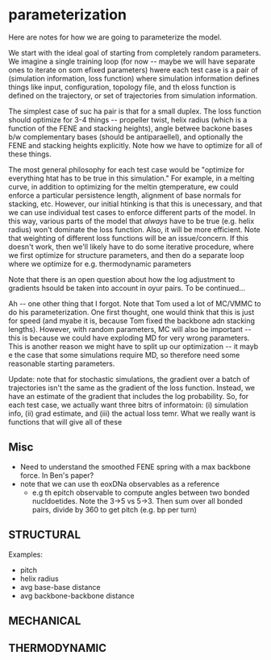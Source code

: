 # parameterization

Here are notes for how we are going to parameterize the model.

We start with the ideal goal of starting from completely random parameters. We imagine a single training loop (for now -- maybe we will have separate ones to iterate on som efixed parameters) hwere each test case is a pair of (simulation information, loss function) where simulation information defines things like input, configuration, topology file, and th eloss function is defined on the trajectory, or set of trajectories from simulation information.

The simplest case of suc ha pair is that for a small duplex. The loss function should optimize for 3-4 things -- propeller twist, helix radius (which is a function of the FENE and stacking heights), angle betwee backone bases b/w complementary bases (should be antiparaellel), and optionally the FENE and stacking heights explicitly. Note how we have to optimize for all of these things.

The most general philosophy for each test case would be "optimize for everything htat has to be true in this simulation." For example, in a melting curve, in addition to optimizing for the meltin gtemperature, ew could enforce a particular persistence length, alignment of base normals for stacking, etc.
However, our initial htinking is that this is unecessary, and that we can use individual test cases to enforce different parts of the model. In this way, various parts of the model that *always* have to be true (e.g. helix radius) won't dominate the loss function. Also, it will be more efficient.
Note that weighting of different loss functions will be an issue/concern.
If this doesn't work, then we'll likely have to do some iterative procedure, where we first optimize for structure parameters, and then do a separate loop where we optimize for e.g. thermodynamic parameters

Note that there is an open question about how the log adjustment to gradients hsould be taken into account in oyur pairs. To be continued...

Ah -- one other thing that I forgot. Note that Tom used a lot of MC/VMMC to do his parameterization. One first thought, one would think that this is just for speed (and myabe it is, because Tom fixed the backbone adn stacking lengths). However, with random parameters, MC will also be important -- this is because we could have exploding MD for very wrong parameters. This is another reason we might have to split up our optimization -- it mayb e the case that some simulations require MD, so therefore need some reasonable starting parameters.


Update: note that for stochastic simulations, the gradient over a batch of trajectories isn't the same as the gradient of the loss function. Instead, we have an estimate of the gradient that includes the log probability. So, for each test case, we actually want three bitrs of informatoin: (i) simulation info, (ii) grad estimate, and (iii) the actual loss temr. What we really want is functions that will give all of these


## Misc
- Need to understand the smoothed FENE spring with a max backbone force. In Ben's paper?
- note that we can use th eoxDNa observables as a reference
  - e.g th epitch observable to compute angles between two bonded nucldoetides. Note the 3->5 vs 5->3. Then sum over all bonded pairs, divide by 360 to get pitch (e.g. bp per turn)

## STRUCTURAL

Examples:
- pitch
- helix radius
- avg base-base distance
- avg backbone-backbone distance


## MECHANICAL

## THERMODYNAMIC
